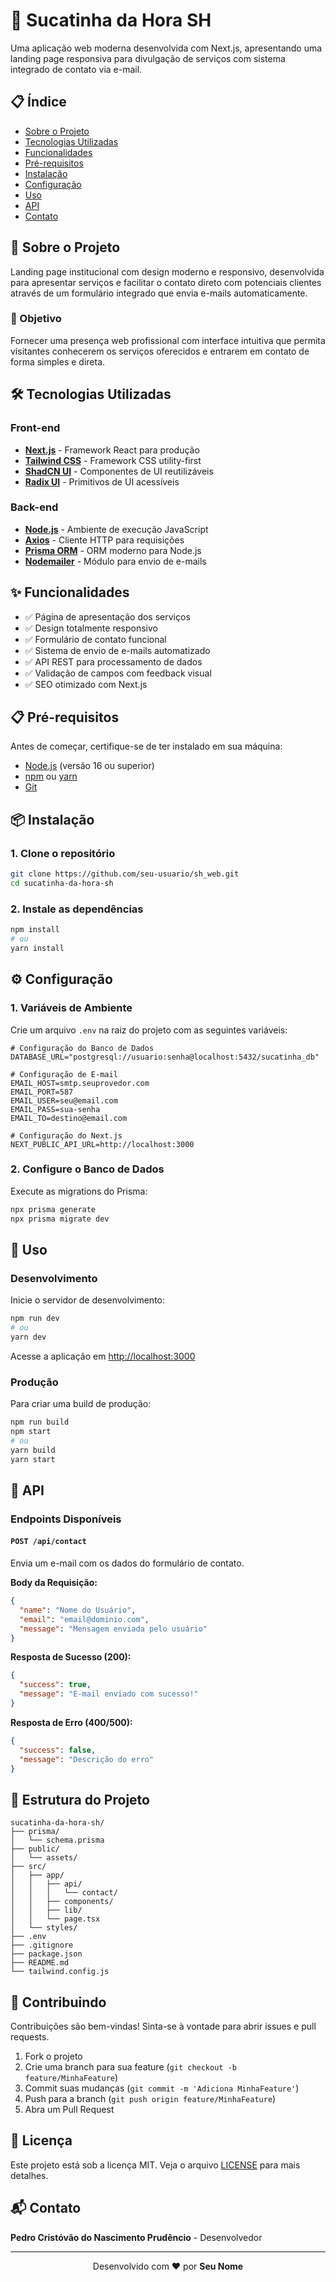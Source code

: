 # 🔧 Sucatinha da Hora SH

Uma aplicação web moderna desenvolvida com Next.js, apresentando uma landing page responsiva para divulgação de serviços com sistema integrado de contato via e-mail.

## 📋 Índice

- [Sobre o Projeto](#-sobre-o-projeto)
- [Tecnologias Utilizadas](#-tecnologias-utilizadas)
- [Funcionalidades](#-funcionalidades)
- [Pré-requisitos](#-pré-requisitos)
- [Instalação](#-instalação)
- [Configuração](#-configuração)
- [Uso](#-uso)
- [API](#-api)
- [Contato](#-contato)

## 📖 Sobre o Projeto

Landing page institucional com design moderno e responsivo, desenvolvida para apresentar serviços e facilitar o contato direto com potenciais clientes através de um formulário integrado que envia e-mails automaticamente.

### 🎯 Objetivo

Fornecer uma presença web profissional com interface intuitiva que permita visitantes conhecerem os serviços oferecidos e entrarem em contato de forma simples e direta.

## 🛠 Tecnologias Utilizadas

### Front-end
- **[Next.js](https://nextjs.org/)** - Framework React para produção
- **[Tailwind CSS](https://tailwindcss.com/)** - Framework CSS utility-first
- **[ShadCN UI](https://ui.shadcn.com/)** - Componentes de UI reutilizáveis
- **[Radix UI](https://www.radix-ui.com/)** - Primitivos de UI acessíveis

### Back-end
- **[Node.js](https://nodejs.org/)** - Ambiente de execução JavaScript
- **[Axios](https://axios-http.com/)** - Cliente HTTP para requisições
- **[Prisma ORM](https://www.prisma.io/)** - ORM moderno para Node.js
- **[Nodemailer](https://nodemailer.com/)** - Módulo para envio de e-mails

## ✨ Funcionalidades

- ✅ Página de apresentação dos serviços
- ✅ Design totalmente responsivo
- ✅ Formulário de contato funcional
- ✅ Sistema de envio de e-mails automatizado
- ✅ API REST para processamento de dados
- ✅ Validação de campos com feedback visual
- ✅ SEO otimizado com Next.js

## 📋 Pré-requisitos

Antes de começar, certifique-se de ter instalado em sua máquina:

- [Node.js](https://nodejs.org/) (versão 16 ou superior)
- [npm](https://www.npmjs.com/) ou [yarn](https://yarnpkg.com/)
- [Git](https://git-scm.com/)

## 📦 Instalação

### 1. Clone o repositório

```bash
git clone https://github.com/seu-usuario/sh_web.git
cd sucatinha-da-hora-sh
```

### 2. Instale as dependências

```bash
npm install
# ou
yarn install
```

## ⚙️ Configuração

### 1. Variáveis de Ambiente

Crie um arquivo `.env` na raiz do projeto com as seguintes variáveis:

```env
# Configuração do Banco de Dados
DATABASE_URL="postgresql://usuario:senha@localhost:5432/sucatinha_db"

# Configuração de E-mail
EMAIL_HOST=smtp.seuprovedor.com
EMAIL_PORT=587
EMAIL_USER=seu@email.com
EMAIL_PASS=sua-senha
EMAIL_TO=destino@email.com

# Configuração do Next.js
NEXT_PUBLIC_API_URL=http://localhost:3000
```

### 2. Configure o Banco de Dados

Execute as migrations do Prisma:

```bash
npx prisma generate
npx prisma migrate dev
```

## 🚀 Uso

### Desenvolvimento

Inicie o servidor de desenvolvimento:

```bash
npm run dev
# ou
yarn dev
```

Acesse a aplicação em [http://localhost:3000](http://localhost:3000)

### Produção

Para criar uma build de produção:

```bash
npm run build
npm start
# ou
yarn build
yarn start
```

## 📡 API

### Endpoints Disponíveis

#### `POST /api/contact`

Envia um e-mail com os dados do formulário de contato.

**Body da Requisição:**

```json
{
  "name": "Nome do Usuário",
  "email": "email@dominio.com",
  "message": "Mensagem enviada pelo usuário"
}
```

**Resposta de Sucesso (200):**

```json
{
  "success": true,
  "message": "E-mail enviado com sucesso!"
}
```

**Resposta de Erro (400/500):**

```json
{
  "success": false,
  "message": "Descrição do erro"
}
```

## 📂 Estrutura do Projeto

```
sucatinha-da-hora-sh/
├── prisma/
│   └── schema.prisma
├── public/
│   └── assets/
├── src/
│   ├── app/
│   │   ├── api/
│   │   │   └── contact/
│   │   ├── components/
│   │   ├── lib/
│   │   └── page.tsx
│   └── styles/
├── .env
├── .gitignore
├── package.json
├── README.md
└── tailwind.config.js
```

## 🤝 Contribuindo

Contribuições são bem-vindas! Sinta-se à vontade para abrir issues e pull requests.

1. Fork o projeto
2. Crie uma branch para sua feature (`git checkout -b feature/MinhaFeature`)
3. Commit suas mudanças (`git commit -m 'Adiciona MinhaFeature'`)
4. Push para a branch (`git push origin feature/MinhaFeature`)
5. Abra um Pull Request

## 📝 Licença

Este projeto está sob a licença MIT. Veja o arquivo [LICENSE](LICENSE) para mais detalhes.

## 📬 Contato

**Pedro Cristóvão do Nascimento Prudêncio** - Desenvolvedor

---

<div align="center">
  Desenvolvido com ❤️ por <strong>Seu Nome</strong>
</div>
